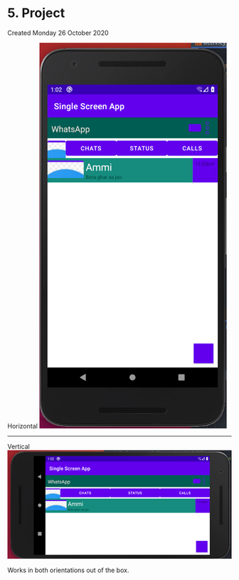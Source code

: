# 5. Project
Created Monday 26 October 2020

Horizontal
![](./5._Project/pasted_image001.png)

*****

Vertical
![](./5._Project/pasted_image.png)

Works in both orientations out of the box.

